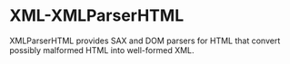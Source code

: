 # XML-XMLParserHTML
XMLParserHTML provides SAX and DOM parsers for HTML that convert possibly malformed HTML into well-formed XML.
